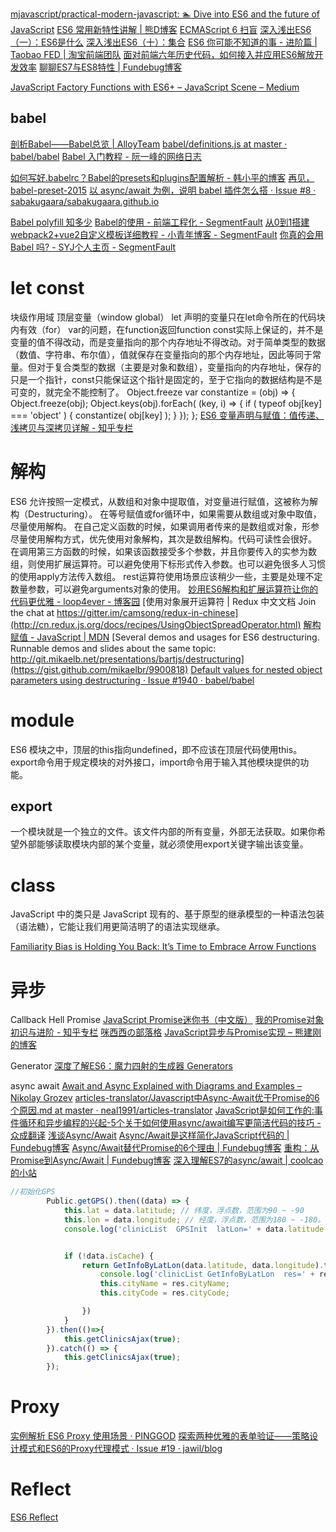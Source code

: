 [mjavascript/practical-modern-javascript: 🏊 Dive into ES6 and the future of JavaScript](https://github.com/mjavascript/practical-modern-javascript)
[ES6 常用新特性讲解 | 熊D博客](http://blog.beard.ink/JavaScript/ES6-%E5%B8%B8%E7%94%A8%E6%96%B0%E7%89%B9%E6%80%A7%E8%AE%B2%E8%A7%A3/)
[ECMAScript 6 扫盲](http://mp.weixin.qq.com/s?__biz=MzAxMjA5ODQwMQ==&mid=2455058700&idx=1&sn=9361036ef5dc0c27cafb0612d495a85c)
[深入浅出ES6（一）：ES6是什么](http://www.infoq.com/cn/articles/es6-in-depth-an-introduction)
[深入浅出ES6（十）：集合](http://www.infoq.com/cn/articles/es6-in-depth-collections)
[ES6 你可能不知道的事 - 进阶篇 | Taobao FED | 淘宝前端团队](http://taobaofed.org/blog/2016/11/03/es6-advanced/)
[面对前端六年历史代码，如何接入并应用ES6解放开发效率](http://mp.weixin.qq.com/s/wu1RzfXWo8k-fu_tZxe9NA)
[聊聊ES7与ES8特性 | Fundebug博客](https://blog.fundebug.com/2017/08/28/es7-and-es8/)

[JavaScript Factory Functions with ES6+ – JavaScript Scene – Medium](https://medium.com/javascript-scene/javascript-factory-functions-with-es6-4d224591a8b1)

## babel
[剖析Babel——Babel总览 | AlloyTeam](http://www.alloyteam.com/2017/04/analysis-of-babel-babel-overview/)
[babel/definitions.js at master · babel/babel](https://github.com/babel/babel/blob/master/packages/babel-plugin-transform-runtime/src/definitions.js)
[Babel 入门教程 - 阮一峰的网络日志](http://www.ruanyifeng.com/blog/2016/01/babel.html)

[如何写好.babelrc？Babel的presets和plugins配置解析 - 韩小平的博客](https://excaliburhan.com/post/babel-preset-and-plugins.html)
[再见，babel-preset-2015](https://zhuanlan.zhihu.com/p/29506685)
[以 async/await 为例，说明 babel 插件怎么搭 · Issue #8 · sabakugaara/sabakugaara.github.io](https://github.com/sabakugaara/sabakugaara.github.io/issues/8)

[Babel polyfill 知多少](https://zhuanlan.zhihu.com/p/29058936)
[Babel的使用 - 前端工程化 - SegmentFault](https://segmentfault.com/a/1190000008159877#articleHeader10)
[从0到1搭建webpack2+vue2自定义模板详细教程 - 小青年博客 - SegmentFault](https://segmentfault.com/a/1190000009454172#articleHeader8)
[你真的会用 Babel 吗? - SYJ个人主页 - SegmentFault](https://segmentfault.com/a/1190000011155061)



# let const
块级作用域 顶层变量（window global）
let 声明的变量只在let命令所在的代码块内有效（for）
var的问题，在function返回function
const实际上保证的，并不是变量的值不得改动，而是变量指向的那个内存地址不得改动。对于简单类型的数据（数值、字符串、布尔值），值就保存在变量指向的那个内存地址，因此等同于常量。但对于复合类型的数据（主要是对象和数组），变量指向的内存地址，保存的只是一个指针，const只能保证这个指针是固定的，至于它指向的数据结构是不是可变的，就完全不能控制了。
Object.freeze
var constantize = (obj) => {
  Object.freeze(obj);
  Object.keys(obj).forEach( (key, i) => {
    if ( typeof obj[key] === 'object' ) {
      constantize( obj[key] );
    }
  });
};
[ES6 变量声明与赋值：值传递、浅拷贝与深拷贝详解 - 知乎专栏](https://zhuanlan.zhihu.com/p/28508795)

# 解构
ES6 允许按照一定模式，从数组和对象中提取值，对变量进行赋值，这被称为解构（Destructuring）。
在等号赋值或for循环中，如果需要从数组或对象中取值，尽量使用解构。
在自己定义函数的时候，如果调用者传来的是数组或对象，形参尽量使用解构方式，优先使用对象解构，其次是数组解构。代码可读性会很好。
在调用第三方函数的时候，如果该函数接受多个参数，并且你要传入的实参为数组，则使用扩展运算符。可以避免使用下标形式传入参数。也可以避免很多人习惯的使用apply方法传入数组。
rest运算符使用场景应该稍少一些，主要是处理不定数量参数，可以避免arguments对象的使用。
[妙用ES6解构和扩展运算符让你的代码更优雅 - loop4ever - 博客园](http://www.cnblogs.com/chrischjh/p/4848934.html)
[使用对象展开运算符 | Redux 中文文档 Join the chat at https://gitter.im/camsong/redux-in-chinese](http://cn.redux.js.org/docs/recipes/UsingObjectSpreadOperator.html)
[解构赋值 - JavaScript | MDN](https://developer.mozilla.org/zh-CN/docs/Web/JavaScript/Reference/Operators/Destructuring_assignment)
[Several demos and usages for ES6 destructuring. Runnable demos and slides about the same topic: http://git.mikaelb.net/presentations/bartjs/destructuring](https://gist.github.com/mikaelbr/9900818)
[Default values for nested object parameters using destructuring · Issue #1940 · babel/babel](https://github.com/babel/babel/issues/1940)

# module
ES6 模块之中，顶层的this指向undefined，即不应该在顶层代码使用this。
export命令用于规定模块的对外接口，import命令用于输入其他模块提供的功能。
## export
一个模块就是一个独立的文件。该文件内部的所有变量，外部无法获取。如果你希望外部能够读取模块内部的某个变量，就必须使用export关键字输出该变量。


# class
JavaScript 中的类只是 JavaScript 现有的、基于原型的继承模型的一种语法包装（语法糖），它能让我们用更简洁明了的语法实现继承。

[Familiarity Bias is Holding You Back: It’s Time to Embrace Arrow Functions](https://medium.com/javascript-scene/familiarity-bias-is-holding-you-back-its-time-to-embrace-arrow-functions-3d37e1a9bb75)


# 异步
Callback Hell
Promise
[JavaScript Promise迷你书（中文版）](http://liubin.org/promises-book/)
[我的Promise对象初识与进阶 - 知乎专栏](https://zhuanlan.zhihu.com/p/26767436)
[咪西西の部落格](https://aonosora.com/article/6)
[JavaScript异步与Promise实现 – 熊建刚的博客](http://blog.codingplayboy.com/2017/05/10/async_promise/)

Generator
[深度了解ES6：魔力四射的生成器 Generators](https://mp.weixin.qq.com/s?__biz=MzIwNjQwMzUwMQ==&mid=2247483886&idx=1&sn=929d1575210697dad5cda8d44a90e8d6&scene=1&srcid=07027Cr9IuN8YNyWRMl6NK3Y&from=groupmessage&isappinstalled=0#wechat_redirect)

async await
[Await and Async Explained with Diagrams and Examples – Nikolay Grozev](http://nikgrozev.com/2017/10/01/async-await/)
[articles-translator/Javascript中Async-Await优于Promise的6个原因.md at master · neal1991/articles-translator](https://github.com/neal1991/articles-translator/blob/master/Javascript%E4%B8%ADAsync-Await%E4%BC%98%E4%BA%8EPromise%E7%9A%846%E4%B8%AA%E5%8E%9F%E5%9B%A0.md)
[JavaScript是如何工作的:事件循环和异步编程的兴起-5个关于如何使用async/await编写更简洁代码的技巧 - 众成翻译](http://zcfy.cc/article/how-javascript-works-event-loop-and-the-rise-of-async-programming-5-ways-to-better-coding-with-4506.html)
[浅谈Async/Await](https://mp.weixin.qq.com/s/5ir6N17XHPRtQ_kQm8ZV0A)
[Async/Await是这样简化JavaScript代码的 | Fundebug博客](https://blog.fundebug.com/2017/10/16/async-await-simplify-javascript/)
[Async/Await替代Promise的6个理由 | Fundebug博客](https://blog.fundebug.com/2017/04/04/nodejs-async-await/)
[重构：从Promise到Async/Await | Fundebug博客](https://blog.fundebug.com/2017/12/13/reconstruct-from-promise-to-async-await/)
[深入理解ES7的async/await | coolcao的小站](http://coolcao.com/2016/12/12/deeper-understanding-of-async-await/)

```javascript
//初始化GPS
        Public.getGPS().then((data) => {
            this.lat = data.latitude; // 纬度，浮点数，范围为90 ~ -90
            this.lon = data.longitude; // 经度，浮点数，范围为180 ~ -180。
            console.log('clinicList  GPSInit  latLon=' + data.latitude + ',' + data.longitude);


            if (!data.isCache) {
                return GetInfoByLatLon(data.latitude, data.longitude).then(res => {
                    console.log('clinicList GetInfoByLatLon  res=' + res);
                    this.cityName = res.cityName;
                    this.cityCode = res.cityCode;

                })
            }
        }).then(()=>{
            this.getClinicsAjax(true);
        }).catch(() => {
            this.getClinicsAjax(true);
        });
```

# Proxy
[实例解析 ES6 Proxy 使用场景 · PINGGOD](http://pinggod.com/2016/%E5%AE%9E%E4%BE%8B%E8%A7%A3%E6%9E%90-ES6-Proxy-%E4%BD%BF%E7%94%A8%E5%9C%BA%E6%99%AF/)
[探索两种优雅的表单验证——策略设计模式和ES6的Proxy代理模式 · Issue #19 · jawil/blog](https://github.com/jawil/blog/issues/19)

# Reflect
[ES6 Reflect](https://zhuanlan.zhihu.com/p/24778807)
